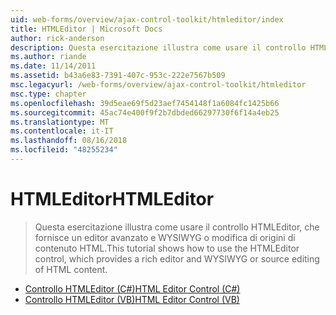 ```yaml
---
uid: web-forms/overview/ajax-control-toolkit/htmleditor/index
title: HTMLEditor | Microsoft Docs
author: rick-anderson
description: Questa esercitazione illustra come usare il controllo HTMLEditor, che fornisce un editor avanzato e WYSIWYG o modifica di origini di contenuto HTML.
ms.author: riande
ms.date: 11/14/2011
ms.assetid: b43a6e83-7391-407c-953c-222e7567b509
msc.legacyurl: /web-forms/overview/ajax-control-toolkit/htmleditor
msc.type: chapter
ms.openlocfilehash: 39d5eae69f5d23aef7454148f1a6084fc1425b66
ms.sourcegitcommit: 45ac74e400f9f2b7dbded66297730f6f14a4eb25
ms.translationtype: MT
ms.contentlocale: it-IT
ms.lasthandoff: 08/16/2018
ms.locfileid: "48255234"
---
```

<a name="htmleditor"></a><span data-ttu-id="f867f-103">HTMLEditor</span><span class="sxs-lookup"><span data-stu-id="f867f-103">HTMLEditor</span></span>
====================
> <span data-ttu-id="f867f-104">Questa esercitazione illustra come usare il controllo HTMLEditor, che fornisce un editor avanzato e WYSIWYG o modifica di origini di contenuto HTML.</span><span class="sxs-lookup"><span data-stu-id="f867f-104">This tutorial shows how to use the HTMLEditor control, which provides a rich editor and WYSIWYG or source editing of HTML content.</span></span>


- [<span data-ttu-id="f867f-105">Controllo HTMLEditor (C#)</span><span class="sxs-lookup"><span data-stu-id="f867f-105">HTML Editor Control (C#)</span></span>](how-do-i-use-the-html-editor-control-cs.md)
- [<span data-ttu-id="f867f-106">Controllo HTMLEditor (VB)</span><span class="sxs-lookup"><span data-stu-id="f867f-106">HTML Editor Control (VB)</span></span>](how-do-i-use-the-html-editor-control-vb.md)
